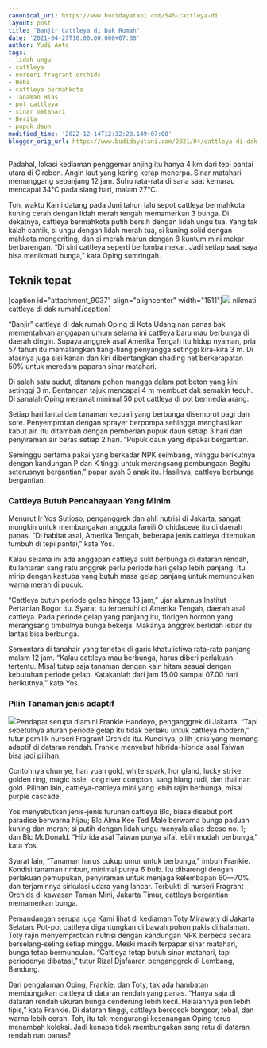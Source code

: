 ```yaml
---
canonical_url: https://www.budidayatani.com/545-cattleya-di
layout: post
title: "Banjir Cattleya di Dak Rumah"
date: '2021-04-27T16:00:00.000+07:00'
author: Yudi Anto
tags:
- lidah ungu
- cattleya
- nurseri fragrant orchids
- Hobi
- cattleya bermahkota
- Tanaman Hias
- pot cattleya
- sinar matahari
- Berita
- pupuk daun
modified_time: '2022-12-14T12:32:28.149+07:00'
blogger_orig_url: https://www.budidayatani.com/2021/04/cattleya-di-dak-rumah.html
---
```


Padahal, lokasi kediaman penggemar anjing itu hanya 4 km dari tepi pantai utara di Cirebon. Angin laut yang kering kerap menerpa. Sinar matahari memanggang sepanjang 12 jam. Suhu rata-rata di sana saat kemarau mencapai 34°C pada siang hari, malam 27°C.  
  
Toh, waktu Kami datang pada Juni tahun lalu sepot cattleya bermahkota kuning cerah dengan lidah merah tengah memamerkan 3 bunga. Di dekatnya, cattleya bermahkota putih bersih dengan lidah ungu tua. Yang tak kalah cantik, si ungu dengan lidah merah tua, si kuning solid dengan mahkota mengeriting, dan si merah marun dengan 8 kuntum mini mekar berbarengan. “Di sini cattleya seperti berlomba mekar. Jadi setiap saat saya bisa menikmati bunga,” kata Oping sumringah.  
## Teknik tepat

  
[caption id="attachment\_9037" align="aligncenter" width="1511"]![](https://www.budidayatani.com/wp-content/uploads/2021/04/Cattleya1-1.jpg) nikmati cattleya di dak rumah[/caption]  
  
“Banjir” cattleya di dak rumah Oping di Kota Udang nan panas bak mementahkan anggapan umum selama ini cattleya baru mau berbunga di daerah dingin. Supaya anggrek asal Amerika Tengah itu hidup nyaman, pria 57 tahun itu memalangkan tiang-tiang penyangga setinggi kira-kira 3 m. Di atasnya juga sisi kanan dan kiri dibentangkan shading net berkerapatan 50% untuk meredam paparan sinar matahari.  
  
Di salah satu sudut, ditanam pohon mangga dalam pot beton yang kini setinggi 3 m. Bentangan tajuk mencapai 4 m membuat dak semakin teduh. Di sanalah Oping merawat minimal 50 pot cattleya di pot bermedia arang.  
  
Setiap hari lantai dan tanaman kecuali yang berbunga disemprot pagi dan sore. Penyemprotan dengan sprayer berpompa sehingga menghasilkan kabut air. Itu ditambah dengan pemberian pupuk daun setiap 3 hari dan penyiraman air beras setiap 2 hari. “Pupuk daun yang dipakai bergantian.  
  
Seminggu pertama pakai yang berkadar NPK seimbang, minggu berikutnya dengan kandungan P dan K tinggi untuk merangsang pembungaan Begitu seterusnya bergantian,” papar ayah 3 anak itu. Hasilnya, cattleya berbunga bergantian.  
### Cattleya Butuh Pencahayaan Yang Minim

  
Menurut Ir Yos Sutioso, penganggrek dan ahli nutrisi di Jakarta, sangat mungkin untuk membungakan anggota famili Orchidaceae itu di daerah panas. “Di habitat asal, Amerika Tengah, beberapa jenis cattleya ditemukan tumbuh di tepi pantai,” kata Yos.  
  
Kalau selama ini ada anggapan cattleya sulit berbunga di dataran rendah, itu lantaran sang ratu anggrek perlu periode hari gelap lebih panjang. Itu mirip dengan kastuba yang butuh masa gelap panjang untuk memunculkan warna merah di pucuk.  
  
“Cattleya butuh periode gelap hingga 13 jam,” ujar alumnus Institut Pertanian Bogor itu. Syarat itu terpenuhi di Amerika Tengah, daerah asal cattleya. Pada periode gelap yang panjang itu, florigen hormon yang merangsang timbulnya bunga bekerja. Makanya anggrek berlidah lebar itu lantas bisa berbunga.  
  
Sementara di tanahair yang terletak di garis khatulistiwa rata-rata panjang malam 12 jam. “Kalau cattleya mau berbunga, harus diberi perlakuan tertentu. Misal tutup saja tanaman dengan kain hitam sesuai dengan kebutuhan periode gelap. Katakanlah dari jam 16.00 sampai 07.00 hari berikutnya,” kata Yos.  
### Pilih Tanaman jenis adaptif

  
![](https://www.budidayatani.com/wp-content/uploads/2021/04/Cattleya2-1.jpg)Pendapat serupa diamini Frankie Handoyo, penganggrek di Jakarta. “Tapi sebetulnya aturan periode gelap itu tidak berlaku untuk cattleya modern,” tutur pemilik nurseri Fragrant Orchids itu. Kuncinya, pilih jenis yang memang adaptif di dataran rendah. Frankie menyebut hibrida-hibrida asal Taiwan bisa jadi pilihan.  
  
Contohnya chun ye, han yuan gold, white spark, hor gland, lucky strike golden ring, magic issle, long river compton, sang hiang rudi, dan thai nan gold. Pilihan lain, cattleya-cattleya mini yang lebih rajin berbunga, misal purple cascade.  
  
Yos menyebutkan jenis-jenis turunan cattleya Blc, biasa disebut port paradise berwarna hijau; Blc Alma Kee Ted Male berwarna bunga paduan kuning dan merah; si putih dengan lidah ungu menyala alias deese no. 1; dan Blc McDonald. “Hibrida asal Taiwan punya sifat lebih mudah berbunga,” kata Yos.  
  
Syarat lain, “Tanaman harus cukup umur untuk berbunga,” imbuh Frankie. Kondisi tanaman rimbun, minimal punya 6 bulb. Itu dibarengi dengan perlakuan pemupukan, penyiraman untuk menjaga kelembapan 60—70%, dan terjaminnya sirkulasi udara yang lancar. Terbukti di nurseri Fragrant Orchids di kawasan Taman Mini, Jakarta Timur, cattleya bergantian memamerkan bunga.  
  
Pemandangan serupa juga Kami lihat di kediaman Toty Mirawaty di Jakarta Selatan. Pot-pot cattleya digantungkan di bawah pohon pakis di halaman. Toty rajin menyemprotkan nutrisi dengan kandungan NPK berbeda secara berselang-seling setiap minggu. Meski masih terpapar sinar matahari, bunga tetap bermunculan. “Cattleya tetap butuh sinar matahari, tapi periodenya dibatasi,” tutur Rizal Djafaarer, penganggrek di Lembang, Bandung.  
  
Dari pengalaman Oping, Frankie, dan Toty, tak ada hambatan membungakan cattleya di dataran rendah yang panas. “Hanya saja di dataran rendah ukuran bunga cenderung lebih kecil. Helaiannya pun lebih tipis,” kata Frankie. Di dataran tinggi, cattleya bersosok bongsor, tebal, dan warna lebih cerah. Toh, itu tak mengurangi kesenangan Oping terus menambah koleksi. Jadi kenapa tidak membungakan sang ratu di dataran rendah nan panas?